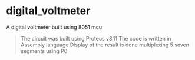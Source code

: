 # digital_voltmeter
A digital voltmeter built using 8051 mcu
>The circuit was built using Proteus v8.11
>The code is written in Assembly language
>Display of the result is done multiplexing 5 seven segments using P0
